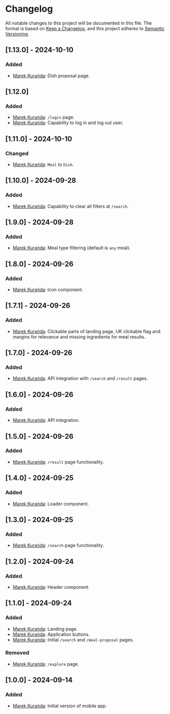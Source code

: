 # Changelog
All notable changes to this project will be documented in this file.
The format is based on [Keep a Changelog](https://keepachangelog.com/en/1.0.0/),
and this project adheres to [Semantic Versioning](https://semver.org/spec/v2.0.0.html).

## [1.13.0] - 2024-10-10
### Added
- [Marek Kurańda](https://github.com/mjkuranda): Dish proposal page.

## [1.12.0]
### Added
- [Marek Kurańda](https://github.com/mjkuranda): `/login` page.
- [Marek Kurańda](https://github.com/mjkuranda): Capability to log in and log out user.

## [1.11.0] - 2024-10-10
### Changed
- [Marek Kurańda](https://github.com/mjkuranda): `Meal` to `Dish`.

## [1.10.0] - 2024-09-28
### Added
- [Marek Kurańda](https://github.com/mjkuranda): Capability to clear all filters at `/search`.

## [1.9.0] - 2024-09-28
### Added
- [Marek Kurańda](https://github.com/mjkuranda): Meal type filtering (default is `any` meal).

## [1.8.0] - 2024-09-26
### Added
- [Marek Kurańda](https://github.com/mjkuranda): Icon component.

## [1.7.1] - 2024-09-26
### Added
- [Marek Kurańda](https://github.com/mjkuranda): Clickable parts of landing page, UK clickable flag and margins for relevance and missing ingredients for meal results.

## [1.7.0] - 2024-09-26
### Added
- [Marek Kurańda](https://github.com/mjkuranda): API integration with `/search` and `/result` pages.

## [1.6.0] - 2024-09-26
### Added
- [Marek Kurańda](https://github.com/mjkuranda): API integration.

## [1.5.0] - 2024-09-26
### Added
- [Marek Kurańda](https://github.com/mjkuranda): `/result` page functionality.

## [1.4.0] - 2024-09-25
### Added
- [Marek Kurańda](https://github.com/mjkuranda): Loader component.

## [1.3.0] - 2024-09-25
### Added
- [Marek Kurańda](https://github.com/mjkuranda): `/search` page functionality.

## [1.2.0] - 2024-09-24
### Added
- [Marek Kurańda](https://github.com/mjkuranda): Header component.

## [1.1.0] - 2024-09-24
### Added
- [Marek Kurańda](https://github.com/mjkuranda): Landing page.
- [Marek Kurańda](https://github.com/mjkuranda): Application buttons.
- [Marek Kurańda](https://github.com/mjkuranda): Initial `/search` and `/meal-proposal` pages.

### Removed
- [Marek Kurańda](https://github.com/mjkuranda): `/explore` page.

## [1.0.0] - 2024-09-14
### Added
- [Marek Kurańda](https://github.com/mjkuranda): Initial version of mobile app.